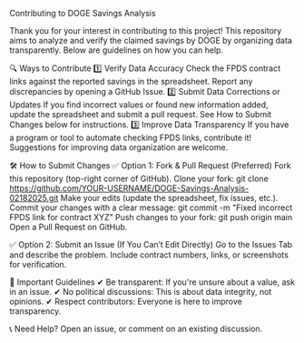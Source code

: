 Contributing to DOGE Savings Analysis

Thank you for your interest in contributing to this project! 
This repository aims to analyze and verify the claimed savings by DOGE by organizing data transparently. 
Below are guidelines on how you can help.

🔍 Ways to Contribute
1️⃣ Verify Data Accuracy
Check the FPDS contract links against the reported savings in the spreadsheet.
Report any discrepancies by opening a GitHub Issue.
2️⃣ Submit Data Corrections or Updates
If you find incorrect values or found new information added, update the spreadsheet and submit a pull request.
See How to Submit Changes below for instructions.
3️⃣ Improve Data Transparency
If you have a program or tool to automate checking FPDS links, contribute it!
Suggestions for improving data organization are welcome.

🛠 How to Submit Changes
✅ Option 1: Fork & Pull Request (Preferred)
Fork this repository (top-right corner of GitHub).
Clone your fork:
git clone https://github.com/YOUR-USERNAME/DOGE-Savings-Analysis-02182025.git
Make your edits (update the spreadsheet, fix issues, etc.).
Commit your changes with a clear message:
git commit -m "Fixed incorrect FPDS link for contract XYZ"
Push changes to your fork:
git push origin main
Open a Pull Request on GitHub.

✅ Option 2: Submit an Issue (If You Can’t Edit Directly)
Go to the Issues Tab and describe the problem.
Include contract numbers, links, or screenshots for verification.

🚨 Important Guidelines
✔ Be transparent: If you're unsure about a value, ask in an issue.
✔ No political discussions: This is about data integrity, not opinions.
✔ Respect contributors: Everyone is here to improve transparency.

📞 Need Help?
Open an issue, or comment on an existing discussion.

